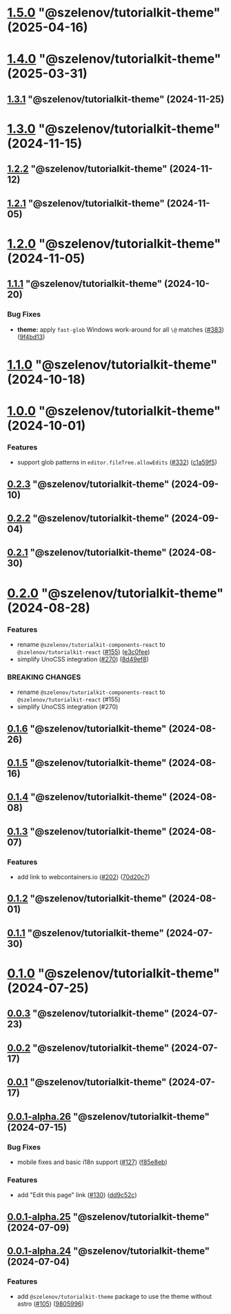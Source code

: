 # [1.5.0](https://github.com/stackblitz/tutorialkit/compare/1.4.0...1.5.0) "@szelenov/tutorialkit-theme" (2025-04-16)



# [1.4.0](https://github.com/stackblitz/tutorialkit/compare/1.3.1...1.4.0) "@szelenov/tutorialkit-theme" (2025-03-31)



## [1.3.1](https://github.com/stackblitz/tutorialkit/compare/1.3.0...1.3.1) "@szelenov/tutorialkit-theme" (2024-11-25)



# [1.3.0](https://github.com/stackblitz/tutorialkit/compare/1.2.2...1.3.0) "@szelenov/tutorialkit-theme" (2024-11-15)



## [1.2.2](https://github.com/stackblitz/tutorialkit/compare/1.2.1...1.2.2) "@szelenov/tutorialkit-theme" (2024-11-12)



## [1.2.1](https://github.com/stackblitz/tutorialkit/compare/1.2.0...1.2.1) "@szelenov/tutorialkit-theme" (2024-11-05)



# [1.2.0](https://github.com/stackblitz/tutorialkit/compare/1.1.1...1.2.0) "@szelenov/tutorialkit-theme" (2024-11-05)



## [1.1.1](https://github.com/stackblitz/tutorialkit/compare/1.1.0...1.1.1) "@szelenov/tutorialkit-theme" (2024-10-20)


### Bug Fixes

* **theme:** apply `fast-glob` Windows work-around for all `\@` matches ([#383](https://github.com/stackblitz/tutorialkit/issues/383)) ([9f4bd13](https://github.com/stackblitz/tutorialkit/commit/9f4bd13270f877b9f52e6b85eca5693c283ee249))



# [1.1.0](https://github.com/stackblitz/tutorialkit/compare/1.0.0...1.1.0) "@szelenov/tutorialkit-theme" (2024-10-18)



# [1.0.0](https://github.com/stackblitz/tutorialkit/compare/0.2.3...1.0.0) "@szelenov/tutorialkit-theme" (2024-10-01)


### Features

* support glob patterns in `editor.fileTree.allowEdits` ([#332](https://github.com/stackblitz/tutorialkit/issues/332)) ([c1a59f5](https://github.com/stackblitz/tutorialkit/commit/c1a59f54c5b5700b8ec8ed5a4a3ebf2169b2409c))



## [0.2.3](https://github.com/stackblitz/tutorialkit/compare/0.2.2...0.2.3) "@szelenov/tutorialkit-theme" (2024-09-10)



## [0.2.2](https://github.com/stackblitz/tutorialkit/compare/0.2.1...0.2.2) "@szelenov/tutorialkit-theme" (2024-09-04)



## [0.2.1](https://github.com/stackblitz/tutorialkit/compare/0.2.0...0.2.1) "@szelenov/tutorialkit-theme" (2024-08-30)



# [0.2.0](https://github.com/stackblitz/tutorialkit/compare/0.1.6...0.2.0) "@szelenov/tutorialkit-theme" (2024-08-28)


### Features

* rename `@szelenov/tutorialkit-components-react` to `@szelenov/tutorialkit-react` ([#155](https://github.com/stackblitz/tutorialkit/issues/155)) ([e3c0fee](https://github.com/stackblitz/tutorialkit/commit/e3c0fee902a7bfc312fb01b30531209815d460c3))
* simplify UnoCSS integration ([#270](https://github.com/stackblitz/tutorialkit/issues/270)) ([8d49ef8](https://github.com/stackblitz/tutorialkit/commit/8d49ef81272d84cbfa2c1a10742f01540fe3650c))


### BREAKING CHANGES

* rename `@szelenov/tutorialkit-components-react` to `@szelenov/tutorialkit-react` (#155)
* simplify UnoCSS integration (#270)



## [0.1.6](https://github.com/stackblitz/tutorialkit/compare/0.1.5...0.1.6) "@szelenov/tutorialkit-theme" (2024-08-26)



## [0.1.5](https://github.com/stackblitz/tutorialkit/compare/0.1.4...0.1.5) "@szelenov/tutorialkit-theme" (2024-08-16)



## [0.1.4](https://github.com/stackblitz/tutorialkit/compare/0.1.3...0.1.4) "@szelenov/tutorialkit-theme" (2024-08-08)



## [0.1.3](https://github.com/stackblitz/tutorialkit/compare/0.1.2...0.1.3) "@szelenov/tutorialkit-theme" (2024-08-07)


### Features

* add link to webcontainers.io ([#202](https://github.com/stackblitz/tutorialkit/issues/202)) ([70d20c7](https://github.com/stackblitz/tutorialkit/commit/70d20c7b3801b458aa11c7d70a11ea1392d0fa60))



## [0.1.2](https://github.com/stackblitz/tutorialkit/compare/0.1.1...0.1.2) "@szelenov/tutorialkit-theme" (2024-08-01)



## [0.1.1](https://github.com/stackblitz/tutorialkit/compare/0.1.0...0.1.1) "@szelenov/tutorialkit-theme" (2024-07-30)



# [0.1.0](https://github.com/stackblitz/tutorialkit/compare/0.0.3...0.1.0) "@szelenov/tutorialkit-theme" (2024-07-25)



## [0.0.3](https://github.com/stackblitz/tutorialkit/compare/0.0.2...0.0.3) "@szelenov/tutorialkit-theme" (2024-07-23)



## [0.0.2](https://github.com/stackblitz/tutorialkit/compare/0.0.1...0.0.2) "@szelenov/tutorialkit-theme" (2024-07-17)



## [0.0.1](https://github.com/stackblitz/tutorialkit/compare/0.0.1-alpha.26...0.0.1) "@szelenov/tutorialkit-theme" (2024-07-17)



## [0.0.1-alpha.26](https://github.com/stackblitz/tutorialkit/compare/0.0.1-alpha.25...0.0.1-alpha.26) "@szelenov/tutorialkit-theme" (2024-07-15)


### Bug Fixes

* mobile fixes and basic i18n support ([#127](https://github.com/stackblitz/tutorialkit/issues/127)) ([f85e8eb](https://github.com/stackblitz/tutorialkit/commit/f85e8eb6058473b0ad2e061d39e14d111f3f34fe))


### Features

* add "Edit this page" link ([#130](https://github.com/stackblitz/tutorialkit/issues/130)) ([dd9c52c](https://github.com/stackblitz/tutorialkit/commit/dd9c52c6f1d3c90cc1d993d8c0fec61dadfc5815))



## [0.0.1-alpha.25](https://github.com/stackblitz/tutorialkit/compare/0.0.1-alpha.24...0.0.1-alpha.25) "@szelenov/tutorialkit-theme" (2024-07-09)



## [0.0.1-alpha.24](https://github.com/stackblitz/tutorialkit/compare/0.0.1-alpha.23...0.0.1-alpha.24) "@szelenov/tutorialkit-theme" (2024-07-04)


### Features

* add `@szelenov/tutorialkit-theme` package to use the theme without astro ([#105](https://github.com/stackblitz/tutorialkit/issues/105)) ([9805996](https://github.com/stackblitz/tutorialkit/commit/9805996a4211a1c8a3e1bfbbd958a27f1957d4d7))



